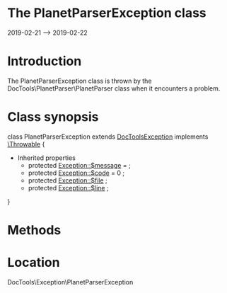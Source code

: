 The PlanetParserException class
================
2019-02-21 --> 2019-02-22




Introduction
============

The PlanetParserException class is thrown by the
DocTools\PlanetParser\PlanetParser class when it encounters a problem.



Class synopsis
==============


class PlanetParserException extends [DocToolsException](https://github.com/lingtalfi/DocTools/blob/master/doc/api/DocTools/Exception/DocToolsException.md) implements [\Throwable](http://php.net/manual/en/class.throwable.php) {

- Inherited properties
    - protected  [Exception::$message](#property-message) =  ;
    - protected  [Exception::$code](#property-code) = 0 ;
    - protected  [Exception::$file](#property-file) ;
    - protected  [Exception::$line](#property-line) ;

}






Methods
==============





Location
=============
DocTools\Exception\PlanetParserException